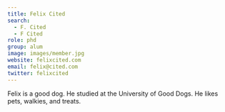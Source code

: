 ```yaml
---
title: Felix Cited
search:
  - F. Cited
  - F Cited
role: phd
group: alum
image: images/member.jpg
website: felixcited.com
email: felix@cited.com
twitter: felixcited
---
```


Felix is a good dog.
He studied at the University of Good Dogs.
He likes pets, walkies, and treats.
